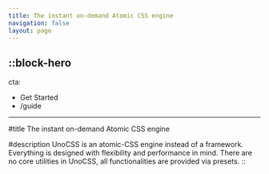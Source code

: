 ```yaml
---
title: The instant on-demand Atomic CSS engine
navigation: false
layout: page
---
```


::block-hero
---
cta:
  - Get Started
  - /guide
---

#title
The instant on-demand Atomic CSS engine

#description
UnoCSS is an atomic-CSS engine instead of a framework. Everything is designed with flexibility and performance in mind. There are no core utilities in UnoCSS, all functionalities are provided via presets.
::
